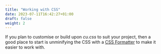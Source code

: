 ```yaml
---
title: "Working with CSS"
date: 2023-07-11T16:42:27+01:00
draft: false
weight: 2
---
```


If you plan to customise or build upon *cu.css* to suit your project, then a good place to start is  unminifying the CSS with a [CSS Formatter](https://www.cleancss.com/css-beautify/) to make it easier to work with.